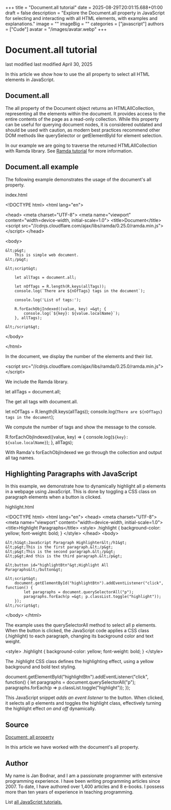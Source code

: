 +++
title = "Document.all tutorial"
date = 2025-08-29T20:01:15.688+01:00
draft = false
description = "Explore the Document.all property in JavaScript for selecting and interacting with all HTML elements, with examples and explanations."
image = ""
imageBig = ""
categories = ["javascript"]
authors = ["Cude"]
avatar = "/images/avatar.webp"
+++

# Document.all tutorial

last modified last modified April 30, 2025

 

In this article we show how to use the all property to select all HTML
elements in JavaScript.

## Document.all

The all property of the Document object returns an
HTMLAllCollection, representing all the elements within the
document. It provides access to the entire contents of the page as a read-only
collection. While this property can be useful for querying document nodes, it is
considered outdated and should be used with caution, as modern best practices
recommend other DOM methods like querySelector or
getElementById for element selection.

In our example we are going to traverse the returned HTMLAllCollection 
with Ramda library. See [Ramda tutorial](/javascript/ramda/) for more information.

## Document.all example

The following example demonstrates the usage of the document's all property.

index.html
  

&lt;!DOCTYPE html&gt;
&lt;html lang="en"&gt;

&lt;head&gt;
    &lt;meta charset="UTF-8"&gt;
    &lt;meta name="viewport" content="width=device-width, initial-scale=1.0"&gt;
    &lt;title&gt;Document&lt;/title&gt;
    &lt;script src="//cdnjs.cloudflare.com/ajax/libs/ramda/0.25.0/ramda.min.js"&gt;&lt;/script&gt;
&lt;/head&gt;

&lt;body&gt;

    &lt;p&gt;
        This is simple web document.
    &lt;/p&gt;

    &lt;script&gt;

        let allTags = document.all;

        let nOfTags = R.length(R.keys(allTags));
        console.log(`There are ${nOfTags} tags in the document`);

        console.log('List of tags:');

        R.forEachObjIndexed((value, key) =&gt; {
            console.log(`${key}: ${value.localName}`);
        }, allTags);

    &lt;/script&gt;
&lt;/body&gt;

&lt;/html&gt;

In the document, we display the number of the elements and their list.

&lt;script src="//cdnjs.cloudflare.com/ajax/libs/ramda/0.25.0/ramda.min.js"&gt;&lt;/script&gt;

We include the Ramda library.

let allTags = document.all;

The get all tags with document.all.

let nOfTags = R.length(R.keys(allTags));
console.log(`There are ${nOfTags} tags in the document`);

We compute the number of tags and show the message to the console.

R.forEachObjIndexed((value, key) =&gt; {
    console.log(`${key}: ${value.localName}`);
}, allTags);

With Ramda's forEachObjIndexed we go through the collection 
and output all tag names.

## Highlighting Paragraphs with JavaScript

In this example, we demonstrate how to dynamically highlight all p
elements in a webpage using JavaScript. This is done by toggling a CSS class on
paragraph elements when a button is clicked.

highlight.html
  

&lt;!DOCTYPE html&gt;
&lt;html lang="en"&gt;
&lt;head&gt;
    &lt;meta charset="UTF-8"&gt;
    &lt;meta name="viewport" content="width=device-width, initial-scale=1.0"&gt;
    &lt;title&gt;Highlight Paragraphs&lt;/title&gt;
    &lt;style&gt;
        .highlight {
            background-color: yellow;
            font-weight: bold;
        }
    &lt;/style&gt;
&lt;/head&gt;
&lt;body&gt;

    &lt;h1&gt;JavaScript Paragraph Highlighter&lt;/h1&gt;
    &lt;p&gt;This is the first paragraph.&lt;/p&gt;
    &lt;p&gt;This is the second paragraph.&lt;/p&gt;
    &lt;p&gt;And this is the third paragraph.&lt;/p&gt;

    &lt;button id="highlightBtn"&gt;Highlight All Paragraphs&lt;/button&gt;

    &lt;script&gt;
        document.getElementById("highlightBtn").addEventListener("click", function() {
            let paragraphs = document.querySelectorAll("p");
            paragraphs.forEach(p =&gt; p.classList.toggle("highlight"));
        });
    &lt;/script&gt;

&lt;/body&gt;
&lt;/html&gt;

The example uses the querySelectorAll method to select all
p elements. When the button is clicked, the JavaScript code applies
a CSS class (.highlight) to each paragraph, changing its background
color and text weight.

&lt;style&gt;
    .highlight {
        background-color: yellow;
        font-weight: bold;
    }
&lt;/style&gt;

The .highlight CSS class defines the highlighting effect, using a
yellow background and bold text styling.

document.getElementById("highlightBtn").addEventListener("click", function() {
    let paragraphs = document.querySelectorAll("p");
    paragraphs.forEach(p =&gt; p.classList.toggle("highlight"));
});

This JavaScript snippet *adds an event listener* to the button. When
clicked, it selects all p elements and toggles the highlight class,
effectively turning the highlight effect *on and off* dynamically.

## Source

[Document: all property](https://developer.mozilla.org/en-US/docs/Web/API/Document/all)

In this article we have worked with the document's all property.

## Author

My name is Jan Bodnar, and I am a passionate programmer with extensive
programming experience. I have been writing programming articles since 2007.
To date, I have authored over 1,400 articles and 8 e-books. I possess more
than ten years of experience in teaching programming.

List [all JavaScript tutorials.](/all/#js)
